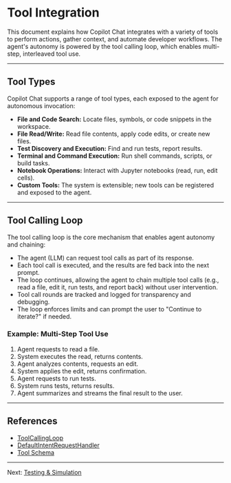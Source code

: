 
# Tool Integration

This document explains how Copilot Chat integrates with a variety of tools to perform actions, gather context, and automate developer workflows. The agent's autonomy is powered by the tool calling loop, which enables multi-step, interleaved tool use.

---

## Tool Types
Copilot Chat supports a range of tool types, each exposed to the agent for autonomous invocation:
- **File and Code Search:** Locate files, symbols, or code snippets in the workspace.
- **File Read/Write:** Read file contents, apply code edits, or create new files.
- **Test Discovery and Execution:** Find and run tests, report results.
- **Terminal and Command Execution:** Run shell commands, scripts, or build tasks.
- **Notebook Operations:** Interact with Jupyter notebooks (read, run, edit cells).
- **Custom Tools:** The system is extensible; new tools can be registered and exposed to the agent.

---

## Tool Calling Loop
The tool calling loop is the core mechanism that enables agent autonomy and chaining:
- The agent (LLM) can request tool calls as part of its response.
- Each tool call is executed, and the results are fed back into the next prompt.
- The loop continues, allowing the agent to chain multiple tool calls (e.g., read a file, edit it, run tests, and report back) without user intervention.
- Tool call rounds are tracked and logged for transparency and debugging.
- The loop enforces limits and can prompt the user to "Continue to iterate?" if needed.

### Example: Multi-Step Tool Use
1. Agent requests to read a file.
2. System executes the read, returns contents.
3. Agent analyzes contents, requests an edit.
4. System applies the edit, returns confirmation.
5. Agent requests to run tests.
6. System runs tests, returns results.
7. Agent summarizes and streams the final result to the user.

---

## References
- [ToolCallingLoop](../src/extension/intents/node/toolCallingLoop.ts)
- [DefaultIntentRequestHandler](../src/extension/prompt/node/defaultIntentRequestHandler.ts)
- [Tool Schema](../src/extension/prompt/common/intents.ts)

---

Next: [Testing & Simulation](./testing-simulation.md)
